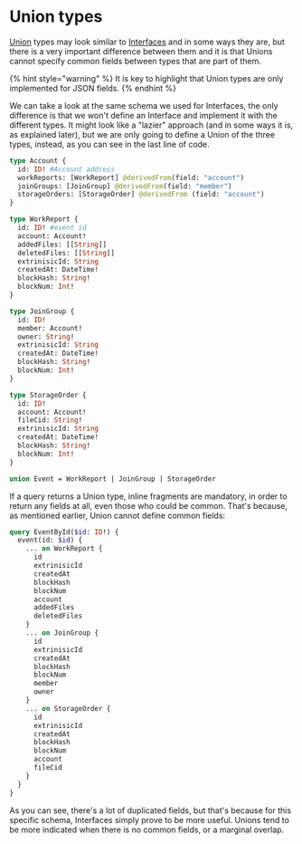 # Union types

[Union](https://graphql.org/learn/schema/#union-types) types may look similar to [Interfaces](interfaces.md) and in some ways they are, but there is a very important difference between them and it is that Unions cannot specify common fields between types that are part of them.

{% hint style="warning" %}
It is key to highlight that Union types are only implemented for JSON fields.
{% endhint %}

We can take a look at the same schema we used for Interfaces, the only difference is that we won't  define an Interface and implement it with the different types. It might look like a "lazier" approach (and in some ways it is, as explained later), but we are only going to define a Union of the three types, instead, as you can see in the last line of code.

```graphql
type Account {
  id: ID! #Account address
  workReports: [WorkReport] @derivedFrom(field: "account")
  joinGroups: [JoinGroup] @derivedFrom(field: "member")
  storageOrders: [StorageOrder] @derivedFrom (field: "account")
}

type WorkReport {
  id: ID! #event id
  account: Account!
  addedFiles: [[String]]
  deletedFiles: [[String]]
  extrinisicId: String
  createdAt: DateTime!
  blockHash: String!
  blockNum: Int!
}

type JoinGroup {
  id: ID!
  member: Account!
  owner: String!
  extrinisicId: String
  createdAt: DateTime!
  blockHash: String!
  blockNum: Int!
}

type StorageOrder {
  id: ID!
  account: Account!
  fileCid: String!
  extrinisicId: String
  createdAt: DateTime!
  blockHash: String!
  blockNum: Int!
}

union Event = WorkReport | JoinGroup | StorageOrder

```

If a query returns a Union type, inline fragments are mandatory, in order to return any fields at all, even those who could be common. That's because, as mentioned earlier, Union cannot define common fields:

```graphql
query EventById($id: ID!) {
  event(id: $id) {
    ... on WorkReport {
      id
      extrinisicId
      createdAt
      blockHash
      blockNum
      account
      addedFiles
      deletedFiles
    }
    ... on JoinGroup {
      id
      extrinisicId
      createdAt
      blockHash
      blockNum
      member
      owner
    }
    ... on StorageOrder {
      id
      extrinisicId
      createdAt
      blockHash
      blockNum
      account
      fileCid
    }
  }
}

```

As you can see, there's a lot of duplicated fields, but that's because for this specific schema, Interfaces simply prove to be more useful. Unions tend to be more indicated when there is no common fields, or a marginal overlap.
